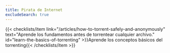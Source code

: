 ```yaml
---
title: Pirata de Internet
excludeSearch: true
---
```

{{< checklists/item link="/articles/how-to-torrent-safely-and-anonymously" text="Aprende los fundamentos antes de torrentear cualquier archivo." id="learn-the-basics-of-torrenting" >}}Aprende los conceptos básicos del torrenting{{< /checklists/item >}}